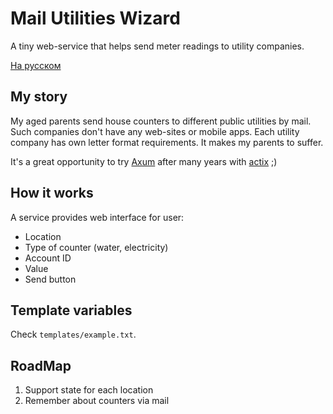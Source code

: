 # Mail Utilities Wizard

A tiny web-service that helps send meter readings to utility companies.

[На русском](README.ru.md)

## My story

My aged parents send house counters to different public utilities by mail. Such companies don't have any web-sites or mobile apps.
Each utility company has own letter format requirements. It makes my parents to suffer.

It's a great opportunity to try [Axum](https://github.com/tokio-rs/axum) after many years with [actix](https://github.com/actix/actix-web) ;)

## How it works

A service provides web interface for user:

- Location
- Type of counter (water, electricity)
- Account ID
- Value
- Send button

## Template variables

Check `templates/example.txt`.

## RoadMap

1. Support state for each location
2. Remember about counters via mail